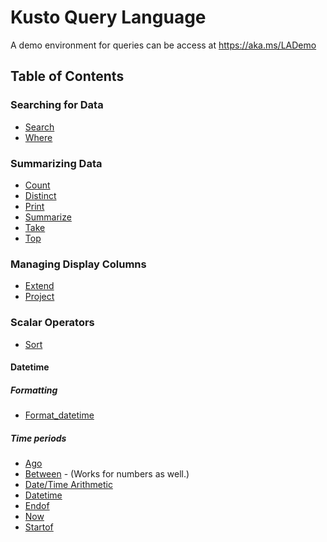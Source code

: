 # Kusto Query Language

A demo environment for queries can be access at https://aka.ms/LADemo

## Table of Contents

### Searching for Data

- [Search](search.md)
- [Where](where.md)

### Summarizing Data

- [Count](count.md)
- [Distinct](distinct.md)
- [Print](print.md)
- [Summarize](summarize.md)
- [Take](take.md)
- [Top](top.md)

### Managing Display Columns

- [Extend](extend.md)
- [Project](project.md)

### Scalar Operators

- [Sort](sort.md)

#### Datetime

##### Formatting

- [Format_datetime](format_datetime.md)

##### Time periods

- [Ago](ago.md)
- [Between](between.md) - (Works for numbers as well.)
- [Date/Time Arithmetic](datetimearithmetic.md)
- [Datetime](datetime.md)
- [Endof](endof.md)
- [Now](now.md)
- [Startof](startof.md)
 
